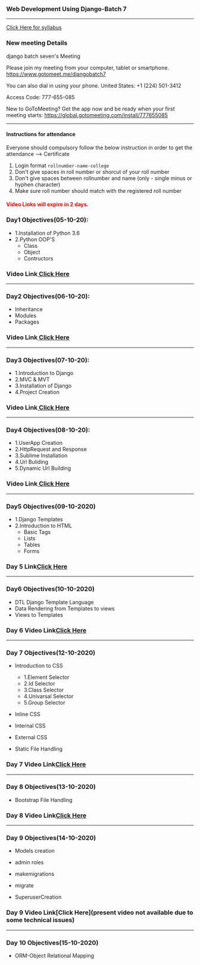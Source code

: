 ### Web Development Using Django-Batch 7
____

[Click Here for syllabus](https://drive.google.com/file/d/1OnBUWHxKIa0ixTU8uKrWTGCE7HB3PbGl/view)


### New meeting Details
django batch seven's Meeting

Please join my meeting from your computer, tablet or smartphone.
https://www.gotomeet.me/djangobatch7

You can also dial in using your phone.
United States: +1 (224) 501-3412

Access Code: 777-655-085


New to GoToMeeting? Get the app now and be ready when your first meeting starts: https://global.gotomeeting.com/install/777655085
___________

#### Instructions for attendance
Everyone should compulsory follow the below instruction in order to get the attendance --> Certificate

1. Login format `rollnumber-name-college`
2. Don't give spaces in roll number or shorcut of your roll number
3. Don't give spaces between rollnumber and name (only - single minus or hyphen character)
4. Make sure roll number should match with the registered roll number


#### <font style='color:red'> Video Links will expire in 2 days.</font>

### Day1 Objectives(05-10-20):

- 1.Installation of Python 3.6
- 2.Python OOP'S
  - Class
  - Object
  - Contructors

### Video Link[ Click Here](https://transcripts.gotomeeting.com/#/s/74ed273740c78235f5695dd7da34a1224a541656769ebb60f1da7ae4fb9db3e7)
____
### Day2 Objectives(06-10-20):

- Inheritance
- Modules
- Packages

### Video Link[ Click Here](https://transcripts.gotomeeting.com/#/s/804362e5e3f4d9f0b7f0cb3d5c9387cb4ddaa554667ffb60b8765507ecab2e20)
____
### Day3 Objectives(07-10-20):

- 1.Introduction to Django
- 2.MVC & MVT
- 3.Installation of Django
- 4.Project Creation
### Video Link[ Click Here](https://transcripts.gotomeeting.com/#/s/d8a8907730daa870640e417bd7a7aa8aa9f03d0e35d7e9790a001ade217ab19f)
____
### Day4 Objectives(08-10-20):
- 1.UserApp Creation
- 2.HttpRequest and Response
- 3.Sublime Installation
- 4.Url Buliding
- 5.Dynamic Url Building
### Video Link[ Click Here](https://transcripts.gotomeeting.com/#/s/9b791f9fa85c2521751b469f7675a39c6332f38f1fa79bb49f64b597dbc27825)
____
### Day5 Objectives(09-10-2020)
- 1.Django Templates
- 2.Introduction to HTML
  - Basic Tags
  - Lists
  - Tables
  - Forms
### Day 5 Link[Click Here](https://transcripts.gotomeeting.com/#/s/85bbd9ca2ecd4b3707777e384a6a4c0c122100fa9351fca1b53a94f24a771473)
____
### Day6 Objectives(10-10-2020)
- DTL Django Template Language
- Data Rendering from Templates to views
- Views to Templates
### Day 6 Video Link[Click Here](https://transcripts.gotomeeting.com/#/s/9b0575fc28b44d1ee9ad0e531c607d3da107db27ffbd04bdfb54069903f741a0)
____
### Day 7 Objectives(12-10-2020)

- Introduction to CSS
  - 1.Element Selector
  - 2.Id Selector
  - 3.Class Selector
  - 4.Univarsal Selector
  - 5.Group Selector


- Inline CSS

- Internal CSS

- External CSS

- Static File Handling
### Day 7 Video Link[Click Here](https://transcripts.gotomeeting.com/#/s/2d9dbdab0e6b49d48c62d94ddc692e8d82fba9b060191bfc783ba1d4f9e4cd4a)
____
### Day 8 Objectives(13-10-2020)
- Bootstrap File Handling
### Day 8 Video Link[Click Here](https://transcripts.gotomeeting.com/#/s/946b5501a967769068ebdc7d7814893b1a6651e8e0182ce9264a937108281865)
____

### Day 9 Objectives(14-10-2020)
- Models creation

- admin roles

- makemigrations

- migrate

- SuperuserCreation
### Day 9 Video Link[Click Here](present video not available due to some technical issues)
____

### Day 10 Objectives(15-10-2020)

- ORM-Object Relational Mapping



